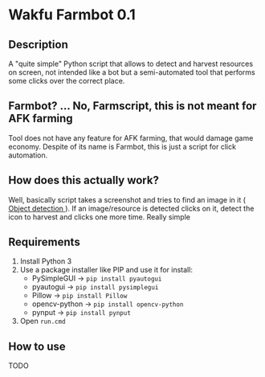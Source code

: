 # Wakfu Farmbot 0.1

## Description
A "quite simple" Python script that allows to detect and harvest resources on screen, not intended like a bot but a semi-automated tool that performs some clicks over the correct place. 

## Farmbot? ... No, Farmscript, this is not meant for AFK farming 
Tool does not have any feature for AFK farming, that would damage game economy.
Despite of its name is Farmbot, this is just a script for click automation.

## How does this actually work?
Well, basically script takes a screenshot and tries to find an image in it ([ Object detection ](https://www.mathworks.com/discovery/object-detection.html)). If an image/resource is detected clicks on it, detect the icon to harvest and clicks one more time. Really simple

## Requirements
1. Install Python 3 
2. Use a package installer like PIP and use it for install:
    * PySimpleGUI ->  `pip install pyautogui`
    * pyautogui  ->  `pip install pysimplegui`
    * Pillow -> `pip install Pillow`
    * opencv-python -> `pip install opencv-python`
    * pynput -> `pip install pynput`
3. Open ``run.cmd`` 

## How to use
TODO



